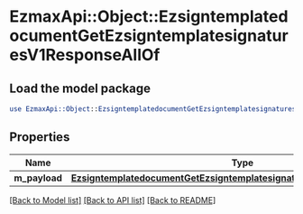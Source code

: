 # EzmaxApi::Object::EzsigntemplatedocumentGetEzsigntemplatesignaturesV1ResponseAllOf

## Load the model package
```perl
use EzmaxApi::Object::EzsigntemplatedocumentGetEzsigntemplatesignaturesV1ResponseAllOf;
```

## Properties
Name | Type | Description | Notes
------------ | ------------- | ------------- | -------------
**m_payload** | [**EzsigntemplatedocumentGetEzsigntemplatesignaturesV1ResponseMPayload**](EzsigntemplatedocumentGetEzsigntemplatesignaturesV1ResponseMPayload.md) |  | 

[[Back to Model list]](../README.md#documentation-for-models) [[Back to API list]](../README.md#documentation-for-api-endpoints) [[Back to README]](../README.md)


